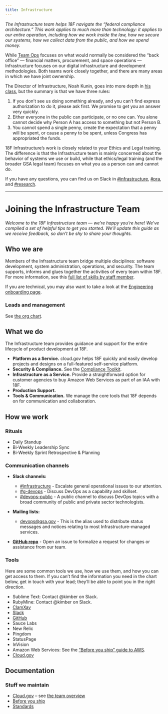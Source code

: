 ```yaml
---
title: Infrastructure
---
```


_The Infrastructure team helps 18F navigate the “federal compliance architecture.” This work applies to much more than technology: it applies to our entire operation, including how we work inside the law, how we secure our systems, how we collect data from the public, and how we spend money._

While [Team Ops](/ops) focuses on what would normally be considered the “back office” — financial matters, procurement, and space operations — Infrastructure focuses on our digital infrastructure and development methodologies. Both teams work closely together, and there are many areas in which we have joint ownership. 

The Director of Infrastructure, Noah Kunin, goes into more depth in [his class](/intro-to-18f-infrastructure), but the summary is that we have three rules:

1. If you don’t see us doing something already, and you can’t find express authorization to do it, please ask first. We promise to get you an answer very quickly.
2. Either everyone in the public can participate, or no one can. You alone cannot decide why Person A has access to something but not Person B.
3. You cannot spend a single penny, create the expectation that a penny will be spent, or cause a penny to be spent, unless Congress has appropriated the funds.

18F Infrastructure’s work is closely related to your Ethics and Legal training. The difference is that the Infrastructure team is mainly concerned about the behavior of systems we use or build, while that ethics/legal training (and the broader GSA legal team) focuses on what you as a person can and cannot do.

If you have any questions, you can find us on Slack in [#infrastructure](https://civicactions.slack.com/messages/infrastructure/), [#pra](https://civicactions.slack.com/messages/pra/), and [#research](https://18f.slack.com/messages/research/).

---

# Joining the Infrastructure Team

_Welcome to the 18F Infrastructure team — we’re happy you’re here! We’ve compiled a set of helpful tips to get you started. We’ll update this guide as we receive feedback, so don’t be shy to share your thoughts._

## <a id="who-we-are">Who we are</a>

Members of the Infrastructure team bridge multiple disciplines: software development, system administration, operations, and security. The team supports, informs and glues together the activities of every team within 18F. For more information, see this [full list of skills by staff member](https://docs.google.com/spreadsheets/d/1X0i53EqWTzh0l3lrs0us-2bZ_2Z6TUGn2Y3lPHmSuXo/edit#gid=0).

If you are technical, you may also want to take a look at the [Engineering onboarding page](/engineering).

### <a id="leads-and-management">Leads and management</a>

See [the org chart](/org-chart).

## <a id="what-we-do">What we do</a>

The Infrastructure team provides guidance and support for the entire lifecycle of product development at 18F.

* **Platform as a Service.** cloud.gov helps 18F quickly and easily develop projects and designs on a full-featured self-service platform.
* **Security & Compliance.** See the [Compliance Toolkit](https://github.com/18F/compliance-toolkit).
* **Infrastructure as a Service.** Provide a straightforward option for customer agencies to buy Amazon Web Services as part of an IAA with 18F. 
* **Production Support.**
* **Tools & Communication.** We manage the core tools that 18F depends on for communication and collaboration. 

## <a id="how-we-work">How we work</a>

### <a id="rituals">Rituals</a>

* Daily Standup
* Bi-Weekly Leadership Sync
* Bi-Weekly Sprint Retrospective & Planning

### <a id="communication-channels">Communication channels</a>

* **Slack channels:**

	* [#infrastructure](https://civicactions.slack.com/messages/infrastructure) - Escalate general operational issues to our attention.
	* [#g-devops](https://civicactions.slack.com/messages/g-devops) - Discuss DevOps as a capability and skillset.
	* [#devops-public](https://civicactions.slack.com/messages/devops-public) - A public channel to discuss DevOps topics with a broad community of public and private sector technologists.

* **Mailing lists:**

	* devops@gsa.gov - This is the alias used to distribute status messages and notices relating to most Infrastructure-managed services.

* **[GitHub repo](https://github.com/18F/infrastructure/issues)** - Open an issue to formalize a request for changes or assistance from our team.

### <a id="tools">Tools</a>

Here are some common tools we use, how we use them, and how you can get access to them. If you can’t find the information you need in the chart below, get in touch with your lead; they’ll be able to point you in the right direction.

* Sublime Text: Contact @kimber on Slack.
* RubyMine: Contact @kimber on Slack.
* [ClamXav](/clamxav)
* [Slack](/slack)
* [GitHub](/github)
* Sauce Labs
* New Relic
* Pingdom
* StatusPage
* InVision
* Amazon Web Services: See the [“Before you ship” guide to AWS](https://pages.18f.gov/before-you-ship/infrastructure/aws/).
* [Cloud.gov](https://cloud.gov/)

## <a id="documentation">Documentation</a>

### <a id="stuff-we-maintain">Stuff we maintain</a>

* [Cloud.gov](https://cloud.gov/) – see [the team overview](https://github.com/18F/cg-product/blob/master/Onboarding.md)
* [Before you ship](https://pages.18f.gov/before-you-ship/)
* [Standards](https://hub.18f.gov/standards/)
